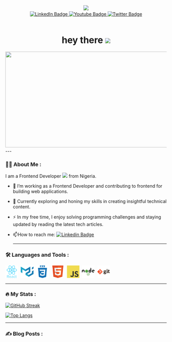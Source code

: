 <div id="header" align="center">
  <img src="https://media.giphy.com/media/M9gbBd9nbDrOTu1Mqx/giphy.gif" width="100"/>
</div>

<div id="badges" align="center">
  <a href="www.linkedin.com/in/olajuwon-lawal-a35821207">
    <img src="https://img.shields.io/badge/LinkedIn-green?style=for-the-badge&logo=linkedin&logoColor=white" alt="LinkedIn Badge"/>
  </a>
  <a href="your-youtube-URL">
    <img src="https://img.shields.io/badge/YouTube-lime?style=for-the-badge&logo=youtube&logoColor=white" alt="Youtube Badge"/>
  </a>
  <a href="www.Twitter.com/olajuwonwaheed">
    <img src="https://img.shields.io/badge/Twitter-green?style=for-the-badge&logo=twitter&logoColor=white" alt="Twitter Badge"/>
  </a>
</div>

  <div id="badges" align="center">
  <a>
  <img src="https://komarev.com/ghpvc/?username=Olajuwon47&style=flat-square&color=blue"  alt=""/>
  </a>
</div>

<h1 align="center">
  hey there
  <img src="https://media.giphy.com/media/hvRJCLFzcasrR4ia7z/giphy.gif" width="30px"/>
</h1>

<div align="center">
  <img src="https://media.giphy.com/media/dWesBcTLavkZuG35MI/giphy.gif" width="600" height="300"/>
</div>
---

### :woman_technologist: About Me :
I am a Frontend Developer <img src="https://media2.giphy.com/media/v1.Y2lkPTc5MGI3NjExbDBva25zNTZ4MHIzZnlibWhhYTh4N21maDZheHgxaDl0dXlwbGJyayZlcD12MV9pbnRlcm5hbF9naWZfYnlfaWQmY3Q9Zw/dWesBcTLavkZuG35MI/giphy.webp" width="30"> from Nigeria.
- :telescope: I’m working as a Frontend Developer and contributing to frontend for building web applications.

- :seedling: Currently exploring and honing my skills in creating insightful technical content.

- :zap: In my free time,  I enjoy solving programming challenges and staying updated by reading the latest tech articles.

- :mailbox:How to reach me: [![Linkedin Badge](https://img.shields.io/badge/-kakbar-green?style=flat&logo=Linkedin&logoColor=white)](www.linkedin.com/in/olajuwon-lawal-a35821207)

  ---

### :hammer_and_wrench: Languages and Tools :
<div>
  <img src="https://github.com/devicons/devicon/blob/master/icons/react/react-original-wordmark.svg" title="React" alt="React" width="40" height="40"/>&nbsp;
  <img src="https://github.com/devicons/devicon/blob/master/icons/materialui/materialui-original.svg" title="Material UI" alt="Material UI" width="40" height="40"/>&nbsp;
  <img src="https://github.com/devicons/devicon/blob/master/icons/css3/css3-plain-wordmark.svg"  title="CSS3" alt="CSS" width="40" height="40"/>&nbsp;
  <img src="https://github.com/devicons/devicon/blob/master/icons/html5/html5-original.svg" title="HTML5" alt="HTML" width="40" height="40"/>&nbsp;
  <img src="https://github.com/devicons/devicon/blob/master/icons/javascript/javascript-original.svg" title="JavaScript" alt="JavaScript" width="40" height="40"/>&nbsp;
  <img src="https://github.com/devicons/devicon/blob/master/icons/nodejs/nodejs-original-wordmark.svg" title="NodeJS" alt="NodeJS" width="40" height="40"/>&nbsp;
  <img src="https://github.com/devicons/devicon/blob/master/icons/git/git-original-wordmark.svg" title="Git" **alt="Git" width="40" height="40"/>
</div>

---

### :fire: My Stats :
[![GitHub Streak](http://github-readme-streak-stats.herokuapp.com?user=Olajuwon47&theme=dark&background=000000)](https://git.io/streak-stats)

[![Top Langs](https://github-readme-stats.vercel.app/api/top-langs/?username=Olajuwon47&layout=compact&theme=vision-friendly-dark)](https://github.com/anuraghazra/github-readme-stats)

---

### :writing_hand: Blog Posts :
<!-- BLOG-POST-LIST:START -->
<!-- BLOG-POST-LIST:END -->

<!--
**Olajuwon47/Olajuwon47** is a ✨ _special_ ✨ repository because its `README.md` (this file) appears on your GitHub profile.

Here are some ideas to get you started:

- 🔭 I’m currently working on ...
- 🌱 I’m currently learning ...
- 👯 I’m looking to collaborate on ...
- 🤔 I’m looking for help with ...
- 💬 Ask me about ...
- 📫 How to reach me: ...
- 😄 Pronouns: ...
- ⚡ Fun fact: ...
-->
